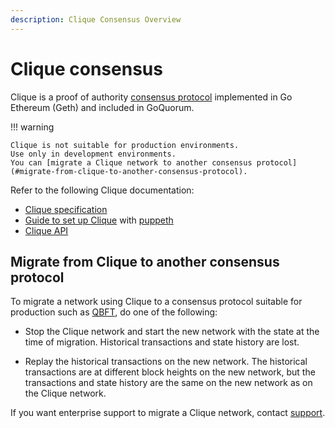 ```yaml
---
description: Clique Consensus Overview
---
```


# Clique consensus

Clique is a proof of authority [consensus protocol](../../../concepts/consensus/overview.md) implemented in Go Ethereum
(Geth) and included in GoQuorum.

!!! warning

    Clique is not suitable for production environments.
    Use only in development environments.
    You can [migrate a Clique network to another consensus protocol](#migrate-from-clique-to-another-consensus-protocol).

Refer to the following Clique documentation:

* [Clique specification](https://github.com/ethereum/EIPs/issues/225)
* [Guide to set up Clique](https://hackernoon.com/hands-on-creating-your-own-local-private-geth-node-beginner-friendly-3d45902cc612) with [puppeth](https://blog.ethereum.org/2017/04/14/geth-1-6-puppeth-master/)
* [Clique API](https://geth.ethereum.org/docs/rpc/ns-clique)

## Migrate from Clique to another consensus protocol

To migrate a network using Clique to a consensus protocol suitable for production such as [QBFT](qbft.md), do one of
the following:

* Stop the Clique network and start the new network with the state at the time of migration.
  Historical transactions and state history are lost.

* Replay the historical transactions on the new network.
  The historical transactions are at different block heights on the new network, but the transactions and state history
  are the same on the new network as on the Clique network.

If you want enterprise support to migrate a Clique network, contact [support](https://consensys.net/quorum/contact-us/).
